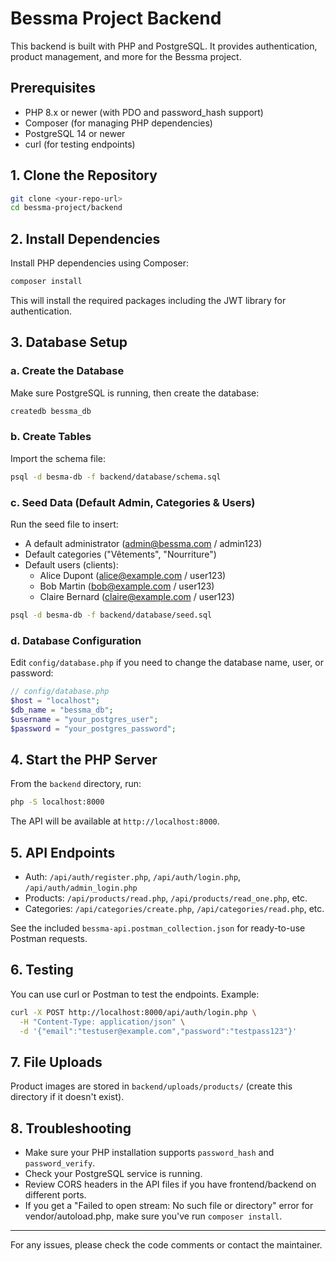 # Bessma Project Backend

This backend is built with PHP and PostgreSQL. It provides authentication, product management, and more for the Bessma project.

## Prerequisites
- PHP 8.x or newer (with PDO and password_hash support)
- Composer (for managing PHP dependencies)
- PostgreSQL 14 or newer
- curl (for testing endpoints)

## 1. Clone the Repository
```bash
git clone <your-repo-url>
cd bessma-project/backend
```

## 2. Install Dependencies
Install PHP dependencies using Composer:
```bash
composer install
```
This will install the required packages including the JWT library for authentication.

## 3. Database Setup

### a. Create the Database
Make sure PostgreSQL is running, then create the database:
```bash
createdb bessma_db
```

### b. Create Tables
Import the schema file:
```bash
psql -d besma-db -f backend/database/schema.sql
```

### c. Seed Data (Default Admin, Categories & Users)
Run the seed file to insert:
- A default administrator (admin@bessma.com / admin123)
- Default categories ("Vêtements", "Nourriture")
- Default users (clients):
  - Alice Dupont (alice@example.com / user123)
  - Bob Martin (bob@example.com / user123)
  - Claire Bernard (claire@example.com / user123)

```bash
psql -d besma-db -f backend/database/seed.sql
```

### d. Database Configuration
Edit `config/database.php` if you need to change the database name, user, or password:
```php
// config/database.php
$host = "localhost";
$db_name = "bessma_db";
$username = "your_postgres_user";
$password = "your_postgres_password";
```

## 4. Start the PHP Server
From the `backend` directory, run:
```bash
php -S localhost:8000
```

The API will be available at `http://localhost:8000`.

## 5. API Endpoints
- Auth: `/api/auth/register.php`, `/api/auth/login.php`, `/api/auth/admin_login.php`
- Products: `/api/products/read.php`, `/api/products/read_one.php`, etc.
- Categories: `/api/categories/create.php`, `/api/categories/read.php`, etc.

See the included `bessma-api.postman_collection.json` for ready-to-use Postman requests.

## 6. Testing
You can use curl or Postman to test the endpoints. Example:
```bash
curl -X POST http://localhost:8000/api/auth/login.php \
  -H "Content-Type: application/json" \
  -d '{"email":"testuser@example.com","password":"testpass123"}'
```

## 7. File Uploads
Product images are stored in `backend/uploads/products/` (create this directory if it doesn't exist).

## 8. Troubleshooting
- Make sure your PHP installation supports `password_hash` and `password_verify`.
- Check your PostgreSQL service is running.
- Review CORS headers in the API files if you have frontend/backend on different ports.
- If you get a "Failed to open stream: No such file or directory" error for vendor/autoload.php, make sure you've run `composer install`.

---

For any issues, please check the code comments or contact the maintainer. 